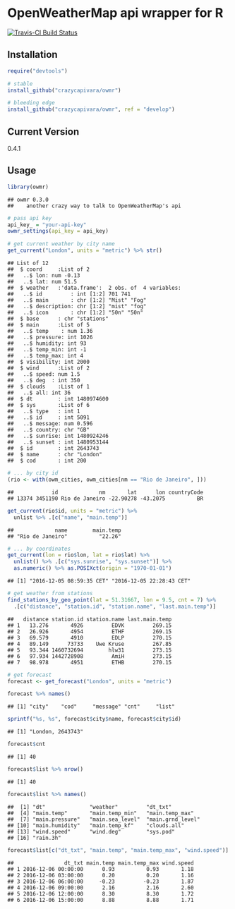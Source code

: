 OpenWeatherMap api wrapper for R
================

[![Travis-CI Build Status](https://travis-ci.org/crazycapivara/owmr.svg?branch=master)](https://travis-ci.org/crazycapivara/owmr)

Installation
------------

``` r
require("devtools")

# stable
install_github("crazycapivara/owmr")

# bleeding edge
install_github("crazycapivara/owmr", ref = "develop")
```

Current Version
---------------

0.4.1

Usage
-----

``` r
library(owmr)
```

    ## owmr 0.3.0
    ##    another crazy way to talk to OpenWeatherMap's api

``` r
# pass api key
api_key_ = "your-api-key"
owmr_settings(api_key = api_key)

# get current weather by city name
get_current("London", units = "metric") %>% str()
```

    ## List of 12
    ##  $ coord     :List of 2
    ##   ..$ lon: num -0.13
    ##   ..$ lat: num 51.5
    ##  $ weather   :'data.frame':  2 obs. of  4 variables:
    ##   ..$ id         : int [1:2] 701 741
    ##   ..$ main       : chr [1:2] "Mist" "Fog"
    ##   ..$ description: chr [1:2] "mist" "fog"
    ##   ..$ icon       : chr [1:2] "50n" "50n"
    ##  $ base      : chr "stations"
    ##  $ main      :List of 5
    ##   ..$ temp    : num 1.36
    ##   ..$ pressure: int 1026
    ##   ..$ humidity: int 93
    ##   ..$ temp_min: int -1
    ##   ..$ temp_max: int 4
    ##  $ visibility: int 2000
    ##  $ wind      :List of 2
    ##   ..$ speed: num 1.5
    ##   ..$ deg  : int 350
    ##  $ clouds    :List of 1
    ##   ..$ all: int 36
    ##  $ dt        : int 1480974600
    ##  $ sys       :List of 6
    ##   ..$ type   : int 1
    ##   ..$ id     : int 5091
    ##   ..$ message: num 0.596
    ##   ..$ country: chr "GB"
    ##   ..$ sunrise: int 1480924246
    ##   ..$ sunset : int 1480953144
    ##  $ id        : int 2643743
    ##  $ name      : chr "London"
    ##  $ cod       : int 200

``` r
# ... by city id
(rio <- with(owm_cities, owm_cities[nm == "Rio de Janeiro", ]))
```

    ##            id             nm       lat      lon countryCode
    ## 13374 3451190 Rio de Janeiro -22.90278 -43.2075          BR

``` r
get_current(rio$id, units = "metric") %>%
  unlist %>% .[c("name", "main.temp")]
```

    ##             name        main.temp 
    ## "Rio de Janeiro"          "22.26"

``` r
# ... by coordinates
get_current(lon = rio$lon, lat = rio$lat) %>%
  unlist() %>% .[c("sys.sunrise", "sys.sunset")] %>%
  as.numeric() %>% as.POSIXct(origin = "1970-01-01")
```

    ## [1] "2016-12-05 08:59:35 CET" "2016-12-05 22:28:43 CET"

``` r
# get weather from stations
find_stations_by_geo_point(lat = 51.31667, lon = 9.5, cnt = 7) %>% 
  .[c("distance", "station.id", "station.name", "last.main.temp")]
```

    ##   distance station.id station.name last.main.temp
    ## 1   13.276       4926         EDVK         269.15
    ## 2   26.926       4954         ETHF         269.15
    ## 3   69.579       4910         EDLP         270.15
    ## 4   89.149      73733    Uwe Kruse         267.85
    ## 5   93.344 1460732694        hlw31         273.15
    ## 6   97.934 1442728908         AmiH         273.15
    ## 7   98.978       4951         ETHB         270.15

``` r
# get forecast
forecast <- get_forecast("London", units = "metric")

forecast %>% names()
```

    ## [1] "city"    "cod"     "message" "cnt"     "list"

``` r
sprintf("%s, %s", forecast$city$name, forecast$city$id)
```

    ## [1] "London, 2643743"

``` r
forecast$cnt
```

    ## [1] 40

``` r
forecast$list %>% nrow()
```

    ## [1] 40

``` r
forecast$list %>% names()
```

    ##  [1] "dt"              "weather"         "dt_txt"         
    ##  [4] "main.temp"       "main.temp_min"   "main.temp_max"  
    ##  [7] "main.pressure"   "main.sea_level"  "main.grnd_level"
    ## [10] "main.humidity"   "main.temp_kf"    "clouds.all"     
    ## [13] "wind.speed"      "wind.deg"        "sys.pod"        
    ## [16] "rain.3h"

``` r
forecast$list[c("dt_txt", "main.temp", "main.temp_max", "wind.speed")] %>% head()
```

    ##                dt_txt main.temp main.temp_max wind.speed
    ## 1 2016-12-06 00:00:00      0.93          0.93       1.18
    ## 2 2016-12-06 03:00:00      0.20          0.20       1.16
    ## 3 2016-12-06 06:00:00     -0.23         -0.23       1.87
    ## 4 2016-12-06 09:00:00      2.16          2.16       2.60
    ## 5 2016-12-06 12:00:00      8.30          8.30       1.72
    ## 6 2016-12-06 15:00:00      8.88          8.88       1.71
